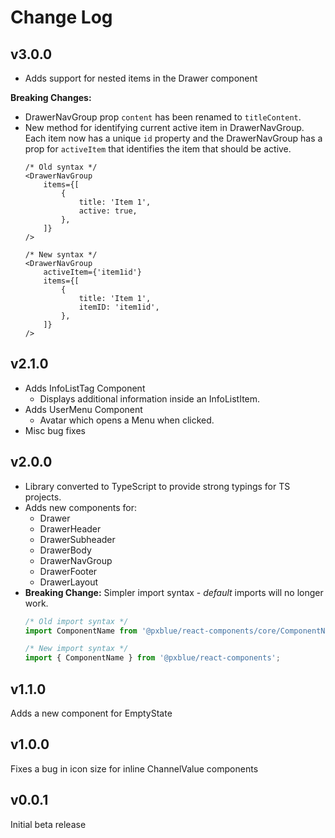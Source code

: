 # Change Log

## v3.0.0
- Adds support for nested items in the Drawer component

**Breaking Changes:** 
- DrawerNavGroup prop `content` has been renamed to `titleContent`.
- New method for identifying current active item in DrawerNavGroup. Each item now has a unique `id` property and the DrawerNavGroup has a prop for `activeItem` that identifies the item that should be active.
    ```tsx
    /* Old syntax */
    <DrawerNavGroup 
        items={[
            { 
                title: 'Item 1', 
                active: true,
            },
        ]}
    />
    
    /* New syntax */
    <DrawerNavGroup 
      	activeItem={'item1id'}
        items={[
            { 
                title: 'Item 1', 
              	itemID: 'item1id',
            },
        ]}
    />
    ```

## v2.1.0
- Adds InfoListTag Component
    - Displays additional information inside an InfoListItem.
- Adds UserMenu Component
    - Avatar which opens a Menu when clicked.
- Misc bug fixes

## v2.0.0
- Library converted to TypeScript to provide strong typings for TS projects.
- Adds new components for:
    - Drawer
    - DrawerHeader
    - DrawerSubheader
    - DrawerBody
    - DrawerNavGroup
    - DrawerFooter
    - DrawerLayout
- **Breaking Change:** Simpler import syntax - _default_ imports will no longer work.
    ```typescript
    /* Old import syntax */
    import ComponentName from '@pxblue/react-components/core/ComponentName';

    /* New import syntax */
    import { ComponentName } from '@pxblue/react-components';
    ```

## v1.1.0
Adds a new component for EmptyState

## v1.0.0 
Fixes a bug in icon size for inline ChannelValue components

## v0.0.1
Initial beta release
